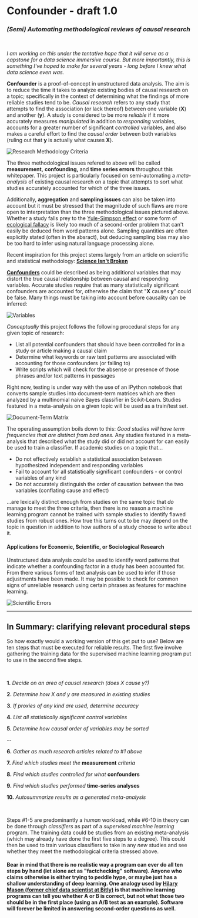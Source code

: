 # Confounder - draft 1.0

### *(Semi) Automating methodological reviews of causal research*

&nbsp;

*I am working on this under the tentative hope that it will serve as a capstone for a data science immersive course. But more importantly, this is something I've hoped to make for several years - long before I knew what data science even was.*

**Confounder** is a proof-of-concept in unstructured data analysis. The aim is to reduce the time it takes to analyze existing bodies of causal research on a topic; specifically in the context of determining what the findings of more reliable studies tend to be. *Causal research* refers to any study that attempts to find the association (or lack thereof) between one variable (**X**) and another (**y**). A study is considered to be more *reliable* if it more accurately measures *manipulated* in addition to *responding* variables, accounts for a greater number of significant *controlled* variables, and also makes a careful effort to find the *causal order* between both variables (ruling out that **y** is actually what causes **X**).

![Research Methodology Criteria](https://raw.githubusercontent.com/analyticascent/confounder/master/Research%20Methodology.png)

The three methodological issues refered to above will be called **measurement,** **confounding,** and **time series errors** throughout this whitepaper. This project is particularly focused on semi-automating a *meta-analysis* of existing causal research on a topic that attempts to sort what studies accurately accounted for which of the three issues.

Additionally, **aggregation** and **sampling issues** can also be taken into account but it must be stressed that the magnitude of such flaws are more open to interpretation than the three methodological issues pictured above. Whether a study falls prey to the [Yule-Simpson effect](http://www.wsj.com/articles/SB125970744553071829) or some form of [ecological fallacy](http://www.socialresearchmethods.net/kb/fallacy.php) is likely too much of a second-order problem that can't easily be deduced from word patterns alone. Sampling quantities are often explicitly stated (often in the absract), but deducing sampling bias may also be too hard to infer using natural language processing alone. 

Recent inspiration for this project stems largely from an article on scientific and statistical methodology: [**Science Isn't Broken**](http://fivethirtyeight.com/features/science-isnt-broken/)

[**Confounders**](https://en.wikipedia.org/wiki/Confounding) could be described as being additional variables that may distort the true causal relationship between causal and responding variables. Accurate studies require that as many statistically significant confounders are accounted for, otherwise the claim that "**X** causes **y**" could be false. Many things must be taking into account before causality can be inferred:

![Variables](https://significantlystatistical.files.wordpress.com/2014/12/slide-31.png "Variable Types")

*Conceptually* this project follows the following procedural steps for any given topic of research:

* List all potential confounders that should have been controlled for in a study or article making a causal claim
* Determine what keywords or raw text patterns are associated with accounting for those confounders (or failing to)
* Write scripts which will check for the absense or presence of those phrases and/or text patterns in passages

Right now, testing is under way with the use of an IPython notebook that converts sample studies into document-term matrices which are then analyzed by a multinomial naive Bayes classifier in Scikit-Learn. Studies featured in a meta-analysis on a given topic will be used as a train/test set.

![Document-Term Matrix](http://mlg.postech.ac.kr/static/research/nmf_cluster1.PNG)

The operating assumption boils down to this: *Good studies will have term frequencies that are distinct from bad ones.* Any studies featured in a meta-analysis that described what the study did or did not account for can easily be used to train a classifier. If academic studies on a topic that... 

* Do not effectively establish a statistical association between hypothesized independent and responding variables
* Fail to account for all statistically significant confounders - or control variables of any kind
* Do not accurately distinguish the order of causation between the two variables (conflating cause and effect)

...are lexically distinct enough from studies on the same topic that *do* manage to meet the three criteria, then there is no reason a machine learning program cannot be trained with sample studies to identify flawed studies from robust ones. How true this turns out to be may depend on the topic in question in addition to how authors of a study choose to write about it.

#### Applications for Economic, Scientific, or Sociological Research

Unstructured data analysis could be used to identify word patterns that indicate whether a confounding factor in a study has been accounted for. From there various forms of text analysis can be used to infer if those adjustments have been made. It may be possible to check for common signs of unreliable research using certain phrases as features for machine learning.

![Scientific Errors](http://www.compoundchem.com/wp-content/uploads/2014/04/A-Rough-Guide-to-Spotting-Bad-Science-2015.png "A Rough Guide to Spotting Bad Science")

___

## In Summary: clarifying relevant procedural steps

So how exactly would a working version of this get put to use? Below are ten steps that must be executed for reliable results. The first five involve gathering the training data for the supervised machine learning program put to use in the second five steps. 

&nbsp;

 **1.** *Decide on an area of causal research (does X cause y?)*

 **2.** *Determine how X and y are measured in existing studies*

 **3.** *If proxies of any kind are used, determine accuracy*

 **4.** *List all statistically significant control variables*
 
 **5.** *Determine how causal order of variables may be sorted*
 
 --
 
 **6.** *Gather as much research articles related to #1 above*
 
 **7.** *Find which studies meet the* **measurement** *criteria*
 
 **8.** *Find which studies controlled for what* **confounders**
 
 **9.** *Find which studies performed* **time-series analyses**
 
 **10.** *Autosummarize results as a generated meta-analysis*
 
 &nbsp;
 
 Steps #1-5 are predominantly a *human* workload, while #6-10 in theory can be done through *classifiers* as part of a *supervised machine learning* program. The training data could be studies from an existing meta-analysis (which may already have done the first five steps to a degree). This could then be used to train various classifiers to take in any *new* studies and see whether they meet the methodological criteria stressed above. 
 
#### Bear in mind that there is no realistic way a program can ever do all ten steps by hand (let alone act as "factchecking" software). Anyone who claims otherwise is either trying to peddle hype, or maybe just has a shallow understanding of deep learning. One analogy used by [Hilary Mason (former chief data scientist at Bitly)](http://www.pcmaconvene.org/features/the-mindset-you-need-to-develop-according-to-data-expert-hilary-mason/) is that machine learning programs can tell you whether A or B is correct, but not what those two should be in the first place (using an A/B test as an example). Software will forever be limited in answering second-order questions as well.
